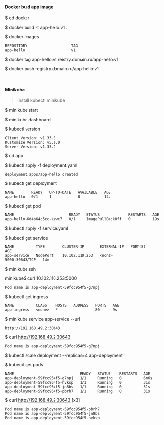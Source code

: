 #### Docker buid app image

$ cd docker

$ docker build -t app-hello:v1 .

$ docker images
```
REPOSITORY                    TAG
app-hello                     v1
```

$ docker tag app-hello:v1 reistry.domain.ru/app-hello:v1

$ docker push registry.domain.ru/app-hello:v1

<br />

#### Minikube

> Install kubectl minikube

$ minikube start

$ minikube dashboard

$ kubectl version
```
Client Version: v1.33.3
Kustomize Version: v5.6.0
Server Version: v1.33.1
```

$ cd app

$ kubectl apply -f deployment.yaml 
```
deployment.apps/app-hello created
```

$ kubectl get deployment
```
NAME        READY   UP-TO-DATE   AVAILABLE   AGE
app-hello   0/1     1            0           14s
```

$ kubectl get pod
```
NAME                         READY   STATUS             RESTARTS   AGE
app-hello-6d4b64c5cc-kzwc7   0/1     ImagePullBackOff   0          19s
```

$ kubectl apply -f service.yaml

$ kubectl get service
```
NAME          TYPE        CLUSTER-IP       EXTERNAL-IP   PORT(S)          AGE
app-service   NodePort    10.102.110.253   <none>        5000:30643/TCP   14m
```

$ minikube ssh

minikube$ curl 10.102.110.253:5000
```
Pod name is app-deployment-59fcc954f5-g7npj
```

$ kubectl get ingress
```
NAME          CLASS    HOSTS   ADDRESS   PORTS   AGE
app-ingress   <none>   *                 80      9s
```

$ minikube service app-service --url
```
http://192.168.49.2:30643
```

$ curl http://192.168.49.2:30643
```
Pod name is app-deployment-59fcc954f5-g7npj
```

$ kubectl scale deployment --replicas=4 app-deployment

$ kubectl get pods
```
NAME                              READY   STATUS    RESTARTS   AGE
app-deployment-59fcc954f5-g7npj   1/1     Running   0          6m6s
app-deployment-59fcc954f5-hvksp   1/1     Running   0          31s
app-deployment-59fcc954f5-jn8bs   1/1     Running   0          31s
app-deployment-59fcc954f5-pbrh7   1/1     Running   0          31s
```

$ curl http://192.168.49.2:30643 [x3]
```
Pod name is app-deployment-59fcc954f5-pbrh7
Pod name is app-deployment-59fcc954f5-jn8bs
Pod name is app-deployment-59fcc954f5-hvksp
```